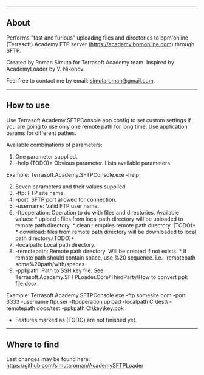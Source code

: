 ---------------
About
---------------

Performs "fast and furious" uploading files and directories to bpm'online (Terrasoft) Academy FTP server (https://academy.bpmonline.com) through SFTP.

Created by Roman Simuta for Terrasoft Academy team. Inspired by AcademyLoader by V. Nikonov.

Feel free to contact me by email: simutaroman@gmail.com.

---------------
How to use
---------------

Use Terrasoft.Academy.SFTPConsole app.config to set custom settings if you are going to use only one remote path for long time. 
Use application params for different pathes.

Available combinations of parameters:

1. One parameter supplied.
  1. -help (TODO)* Obvious parameter. Lists available parameters.

Example:
  Terrasoft.Academy.SFTPConsole.exe -help

2. Seven parameters and their values supplied.
  1. -ftp: FTP site name.
  2. -port: SFTP port allowed for connection.
  3. -username: Valid FTP user name.
  4. -ftpoperation:	Operation to do with files and directories. Available values:
    * upload : files from local path directory will be uploaded to remote path directory.
    * clean : empties remote path directory. (TODO)*
    * download: files from remote path directory will be downloaded to local path directory.(TODO)*
  5. -localpath: Local path directory.
  6. -remotepath: Remote path directory. Will be created if not exists.
    * If remote path should contain space, use %20 sequence. i.e. -remotepath some%20path/with/spaces
  7. -ppkpath: Path to SSH key file. See Terrasoft.Academy.SFTPLoader.Core/ThirdParty/How to convert ppk file.docx

Example:
  Terrasoft.Academy.SFTPConsole.exe -ftp somesite.com -port 3333 -username ftpuser -ftpoperation upload -localpath C:\test\ -remotepath docs/test -ppkpath C:\key\key.ppk

* Features marked as (TODO) are not finished yet.


---------------
Where to find
---------------
Last changes may be found here: https://github.com/simutaroman/AcademySFTPLoader



